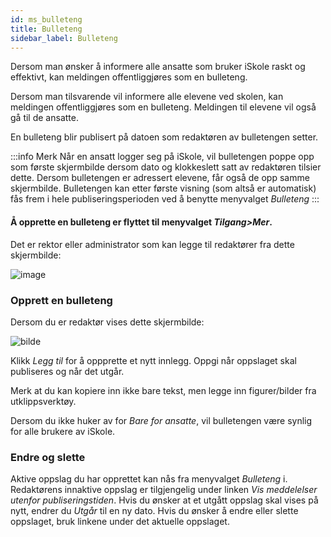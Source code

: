 ```yaml
---
id: ms_bulleteng
title: Bulleteng
sidebar_label: Bulleteng
---
```


Dersom man ønsker å informere alle ansatte som bruker iSkole raskt og effektivt, kan meldingen offentliggjøres som en bulleteng.

Dersom man tilsvarende vil informere alle elevene ved skolen, kan meldingen offentliggjøres som en bulleteng. Meldingen til elevene vil også gå til de ansatte.

En bulleteng blir publisert på datoen som redaktøren av bulletengen setter. 

:::info Merk
Når en ansatt logger seg på iSkole, vil bulletengen poppe opp som første skjermbilde dersom dato og klokkeslett satt av redaktøren tilsier dette. Dersom bulletengen er adressert elevene, får også de opp samme skjermbilde. Bulletengen kan etter første visning (som altså er automatisk) fås frem i hele publiseringsperioden ved å benytte menyvalget _Bulleteng_
:::

#### Å opprette en bulleteng er flyttet til menyvalget _Tilgang>Mer_.
Det er rektor eller administrator som kan legge til redaktører fra dette skjermbilde:

![image](https://github.com/BarmanHanssen/iskole/assets/80097133/293458ca-c94a-4d2a-94a9-14cfed446f84)


### Opprett en bulleteng
Dersom du er redaktør vises dette skjermbilde:

![bilde](https://user-images.githubusercontent.com/80097133/153376310-15b4256a-bfdb-4e78-89cd-d42d09ddc065.png)

Klikk _Legg til_ for å oppprette et nytt innlegg. Oppgi når oppslaget skal publiseres og når det utgår.

Merk at du kan kopiere inn ikke bare tekst, men legge inn figurer/bilder fra utklippsverktøy.

Dersom du ikke huker av for _Bare for ansatte_, vil bulletengen være synlig for alle brukere av iSkole. 

### Endre og slette
Aktive oppslag du har opprettet kan nås fra menyvalget _Bulleteng_ i. Redaktørens innaktive oppslag er tilgjengelig under linken _Vis meddelelser utenfor publiseringstiden_. Hvis du ønsker at et utgått oppslag skal vises på nytt, endrer du _Utgår_ til en ny dato. Hvis du ønsker å endre eller slette oppslaget, bruk linkene under det aktuelle oppslaget. 
